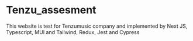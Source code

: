 # Tenzu_assesment
This website is test for Tenzumusic company and implemented by Next JS, Typescript, MUI and Tailwind, Redux, Jest and Cypress 
